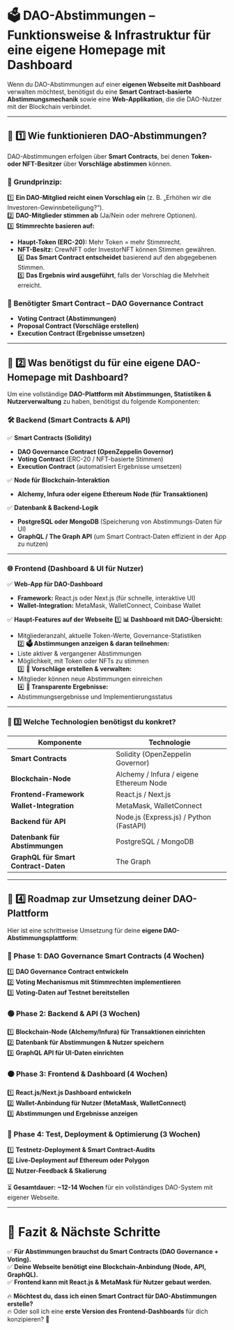 # **🗳️ DAO-Abstimmungen – Funktionsweise & Infrastruktur für eine eigene Homepage mit Dashboard**
Wenn du DAO-Abstimmungen auf einer **eigenen Webseite mit Dashboard** verwalten möchtest, benötigst du eine **Smart Contract-basierte Abstimmungsmechanik** sowie eine **Web-Applikation**, die die DAO-Nutzer mit der Blockchain verbindet.

---

## **📌 1️⃣ Wie funktionieren DAO-Abstimmungen?**
DAO-Abstimmungen erfolgen über **Smart Contracts**, bei denen **Token- oder NFT-Besitzer** über **Vorschläge abstimmen** können.

### **🚀 Grundprinzip:**
1️⃣ **Ein DAO-Mitglied reicht einen Vorschlag ein** (z. B. „Erhöhen wir die Investoren-Gewinnbeteiligung?“).  
2️⃣ **DAO-Mitglieder stimmen ab** (Ja/Nein oder mehrere Optionen).  
3️⃣ **Stimmrechte basieren auf:**  
   - **Haupt-Token (ERC-20):** Mehr Token = mehr Stimmrecht.  
   - **NFT-Besitz:** CrewNFT oder InvestorNFT können Stimmen gewähren.  
4️⃣ **Das Smart Contract entscheidet** basierend auf den abgegebenen Stimmen.  
5️⃣ **Das Ergebnis wird ausgeführt**, falls der Vorschlag die Mehrheit erreicht.  

### **📜 Benötigter Smart Contract – DAO Governance Contract**
- **Voting Contract (Abstimmungen)**
- **Proposal Contract (Vorschläge erstellen)**
- **Execution Contract (Ergebnisse umsetzen)**

---

## **📌 2️⃣ Was benötigst du für eine eigene DAO-Homepage mit Dashboard?**
Um eine vollständige **DAO-Plattform mit Abstimmungen, Statistiken & Nutzerverwaltung** zu haben, benötigst du folgende Komponenten:

### **🛠 Backend (Smart Contracts & API)**
✅ **Smart Contracts (Solidity)**
- **DAO Governance Contract (OpenZeppelin Governor)**
- **Voting Contract** (ERC-20 / NFT-basierte Stimmen)
- **Execution Contract** (automatisiert Ergebnisse umsetzen)

✅ **Node für Blockchain-Interaktion**
- **Alchemy, Infura oder eigene Ethereum Node (für Transaktionen)**

✅ **Datenbank & Backend-Logik**
- **PostgreSQL oder MongoDB** (Speicherung von Abstimmungs-Daten für UI)
- **GraphQL / The Graph API** (um Smart Contract-Daten effizient in der App zu nutzen)

---

### **🌐 Frontend (Dashboard & UI für Nutzer)**
✅ **Web-App für DAO-Dashboard**
- **Framework:** React.js oder Next.js (für schnelle, interaktive UI)
- **Wallet-Integration:** MetaMask, WalletConnect, Coinbase Wallet

✅ **Haupt-Features auf der Webseite**
1️⃣ **📊 Dashboard mit DAO-Übersicht:**  
   - Mitgliederanzahl, aktuelle Token-Werte, Governance-Statistiken  
2️⃣ **🗳️ Abstimmungen anzeigen & daran teilnehmen:**  
   - Liste aktiver & vergangener Abstimmungen  
   - Möglichkeit, mit Token oder NFTs zu stimmen  
3️⃣ **📝 Vorschläge erstellen & verwalten:**  
   - Mitglieder können neue Abstimmungen einreichen  
4️⃣ **📜 Transparente Ergebnisse:**  
   - Abstimmungsergebnisse und Implementierungsstatus  

---

### **📌 3️⃣ Welche Technologien benötigst du konkret?**
| Komponente | Technologie |
|------------|-------------|
| **Smart Contracts** | Solidity (OpenZeppelin Governor) |
| **Blockchain-Node** | Alchemy / Infura / eigene Ethereum Node |
| **Frontend-Framework** | React.js / Next.js |
| **Wallet-Integration** | MetaMask, WalletConnect |
| **Backend für API** | Node.js (Express.js) / Python (FastAPI) |
| **Datenbank für Abstimmungen** | PostgreSQL / MongoDB |
| **GraphQL für Smart Contract-Daten** | The Graph |

---

## **📌 4️⃣ Roadmap zur Umsetzung deiner DAO-Plattform**
Hier ist eine schrittweise Umsetzung für deine **eigene DAO-Abstimmungsplattform**:

### **🔵 Phase 1: DAO Governance Smart Contracts (4 Wochen)**
1️⃣ **DAO Governance Contract entwickeln**  
2️⃣ **Voting Mechanismus mit Stimmrechten implementieren**  
3️⃣ **Voting-Daten auf Testnet bereitstellen**  

### **🟢 Phase 2: Backend & API (3 Wochen)**
1️⃣ **Blockchain-Node (Alchemy/Infura) für Transaktionen einrichten**  
2️⃣ **Datenbank für Abstimmungen & Nutzer speichern**  
3️⃣ **GraphQL API für UI-Daten einrichten**  

### **🟠 Phase 3: Frontend & Dashboard (4 Wochen)**
1️⃣ **React.js/Next.js Dashboard entwickeln**  
2️⃣ **Wallet-Anbindung für Nutzer (MetaMask, WalletConnect)**  
3️⃣ **Abstimmungen und Ergebnisse anzeigen**  

### **🔴 Phase 4: Test, Deployment & Optimierung (3 Wochen)**
1️⃣ **Testnetz-Deployment & Smart Contract-Audits**  
2️⃣ **Live-Deployment auf Ethereum oder Polygon**  
3️⃣ **Nutzer-Feedback & Skalierung**  

⏳ **Gesamtdauer:** **~12-14 Wochen** für ein vollständiges DAO-System mit eigener Webseite.

---

# **🎯 Fazit & Nächste Schritte**
✅ **Für Abstimmungen brauchst du Smart Contracts (DAO Governance + Voting).**  
✅ **Deine Webseite benötigt eine Blockchain-Anbindung (Node, API, GraphQL).**  
✅ **Frontend kann mit React.js & MetaMask für Nutzer gebaut werden.**  

🔥 **Möchtest du, dass ich einen Smart Contract für DAO-Abstimmungen erstelle?**  
🔥 Oder soll ich eine **erste Version des Frontend-Dashboards** für dich konzipieren? 🚀
